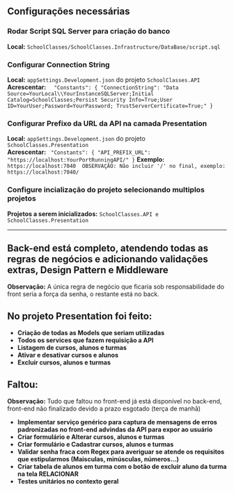 ## **Configurações necessárias**

### **Rodar Script SQL Server para criação do banco**
**Local:** `SchoolClasses/SchoolClasses.Infrastructure/DataBase/script.sql`

### **Configurar Connection String**
**Local:** `appSettings.Development.json` do projeto `SchoolClasses.API`
**Acrescentar:** `  "Constants": {
    "ConnectionString": "Data Source=YourLocal\\YourInstanceSQLServer;Initial Catalog=SchoolClasses;Persist Security Info=True;User ID=YourUser;Password=YourPassword; TrustServerCertificate=True;"
  }`

### **Configurar Prefixo da URL da API na camada Presentation**
**Local:** `appSettings.Development.json` do projeto `SchoolClasses.Presentation`  
**Acrescentar:** `
  "Constants": {
    "API_PREFIX_URL": "https://localhost:YourPortRunningAPI/"
  }`
**Exemplo:** `https://localhost:7040  OBSERVAÇÃO: Não incluir '/' no final, exemplo: https://localhost:7040/` 

### **Configure incialização do projeto selecionando multiplos projetos**
**Projetos a serem inicializados:** `SchoolClasses.API e SchoolClasses.Presentation`

---

## **Back-end está completo, atendendo todas as regras de negócios e adicionando validações extras, Design Pattern e Middleware**

**Observação:** A única regra de negócio que ficaria sob responsabilidade do front seria a força da senha, o restante está no back.

## **No projeto Presentation foi feito:**

- **Criação de todas as Models que seriam utilizadas**
- **Todos os services que fazem requisição a API**
- **Listagem de cursos, alunos e turmas**
- **Ativar e desativar cursos e alunos**
- **Excluir cursos, alunos e turmas**

## **Faltou:**

**Observação:** Tudo que faltou no front-end já está disponível no back-end, front-end não finalizado devido a prazo esgotado (terça de manhã)

- **Implementar serviço genérico para captura de mensagens de erros padronizadas no front-end advindas da API para expor ao usuário**
- **Criar formulário e Alterar cursos, alunos e turmas**
- **Criar formulário e Cadastrar cursos, alunos e turmas**
- **Validar senha fraca com Regex para averiguar se atende os requisitos que estipularmos (Maisculas, minúsculas, números...)**
- **Criar tabela de alunos em turma com o botão de excluir aluno da turma na tela RELACIONAR**
- **Testes unitários no contexto geral**
